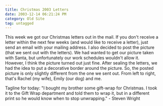 ```yaml
---
title: Christmas 2003 Letters
date: 2003-12-14 06:21:24 PM
category: Old Site
tag: untagged
---
```


This week we got our Christmas letters out in the mail. If you don't receive a letter within the next few weeks (and would like to receive a letter), just send an email with your mailing address. I also decided to post the picture (that we sent out with the letters). We had wanted to get our picture taken with Santa, but unfortunately our work schedules wouldn't allow it. However, I think the picture turned out just fine. After sealing the letters, we had the idea to put a decorative border around the picture. So, the posted picture is only slightly different from the one we sent out. From left to right, that's Rachel (my wife), Emily (our dog) and me.

Tagline for today: "I bought my brother some gift-wrap for Christmas. I took it to the Gift Wrap department and told them to wrap it, but in a different print so he would know when to stop unwrapping." - Steven Wright
